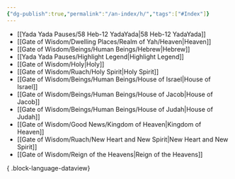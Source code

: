 ```yaml
---
{"dg-publish":true,"permalink":"/an-index/h/","tags":["#Index"]}
---
```



- [[Yada Yada Pauses/58 Heb-12 YadaYada\|58 Heb-12 YadaYada]]
- [[Gate of Wisdom/Dwelling Places/Realm of Yah/Heaven\|Heaven]]
- [[Gate of Wisdom/Beings/Human Beings/Hebrew\|Hebrew]]
- [[Yada Yada Pauses/Highlight Legend\|Highlight Legend]]
- [[Gate of Wisdom/Holy\|Holy]]
- [[Gate of Wisdom/Ruach/Holy Spirit\|Holy Spirit]]
- [[Gate of Wisdom/Beings/Human Beings/House of Israel\|House of Israel]]
- [[Gate of Wisdom/Beings/Human Beings/House of Jacob\|House of Jacob]]
- [[Gate of Wisdom/Beings/Human Beings/House of Judah\|House of Judah]]
- [[Gate of Wisdom/Good News/Kingdom of Heaven\|Kingdom of Heaven]]
- [[Gate of Wisdom/Ruach/New Heart and New Spirit\|New Heart and New Spirit]]
- [[Gate of Wisdom/Reign of the Heavens\|Reign of the Heavens]]

{ .block-language-dataview}
